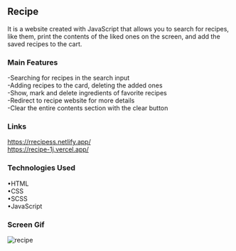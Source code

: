 <h2>Recipe</h2>

It is a website created with JavaScript that allows you to search for recipes, like them, print the contents of the liked ones on the screen, and add the saved recipes to the cart.

<h3>Main Features</h3>

-Searching for recipes in the search input </br>
-Adding recipes to the card, deleting the added ones</br>
-Show, mark and delete ingredients of favorite recipes</br>
-Redirect to recipe website for more details</br>
-Clear the entire contents section with the clear button</br>

<h3>Links</h3>

https://rrecipess.netlify.app/ </br>
https://recipe-1j.vercel.app/

<h3>Technologies Used</h3>

•HTML </br>
•CSS </br>
•SCSS </br>
•JavaScript </br>

<h3>Screen Gif</h3>

![recipe](https://github.com/begpan/recipe/assets/145170180/cadd6a20-9fbc-4864-86ef-45562823a3da)


